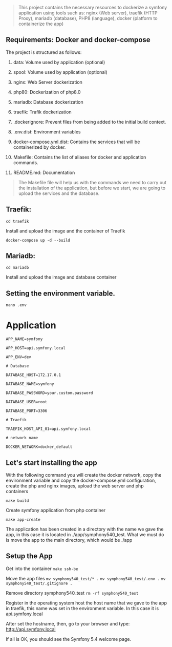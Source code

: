 > This project contains the necessary resources to dockerize a symfony application using tools such as:
nginx (Web server), traefik (HTTP Proxy), mariadb (database), PHP8 (language), docker (platform to containerize the app)

## Requirements: Docker and docker-compose

The project is structured as follows:

1. data: Volume used by application (optional)

2. spool: Volume used by application (optional)

3. nginx: Web Server dockerization

4. php80: Dockerization of php8.0

5. mariadb: Database dockerization

6. traefik: Trafik dockerization

7. .dockerignore: Prevent files from being added to the initial build context.

8. .env.dist: Environment variables

9. docker-compose.yml.dist: Contains the services that will be containerized by docker.

10. Makefile: Contains the list of aliases for docker and application commands.

11. README.md: Documentation

> The Makefile file will help us with the commands we need to carry out the installation of the application, but before we start, we are going to upload the services and the database.

## Traefik:

```cd traefik```

Install and upload the image and the container of Traefik

```docker-compose up -d --build```

## Mariadb:

```cd mariadb```

Install and upload the image and database container

## Setting the environment variable.

```nano .env```

# Application
```
APP_NAME=symfony

APP_HOST=api.symfony.local

APP_ENV=dev

# Database

DATABASE_HOST=172.17.0.1

DATABASE_NAME=symfony

DATABASE_PASSWORD=your.custom.password

DATABASE_USER=root

DATABASE_PORT=3306

# Traefik

TRAEFIK_HOST_API_01=api.symfony.local

# network name

DOCKER_NETWORK=docker_default
```

## Let's start installing the app

With the following command you will create the docker network, copy the environment variable and copy the docker-compose.yml configuration, create the php and nginx images, upload the web server and php containers

```make build```

Create symfony application from php container

```make app-create```

The application has been created in a directory with the name we gave the app, in this case it is located in ./app/symphony540_test.
What we must do is move the app to the main directory, which would be ./app

## Setup the App

Get into the container
```make ssh-be```

Move the app files
```mv symphony540_test/* .```
```mv symphony540_test/.env .```
```mv symphony540_test/.gitignore .```

Remove directory symphony540_test
```rm -rf symphony540_test```

Register in the operating system host the host name that we gave to the app in traefik, this name was set in the environment variable.
In this case it is api.symfony.local

After set the hostname, then, go to your browser and type: http://api.symfony.local

If all is OK, you should see the Symfony 5.4 welcome page.